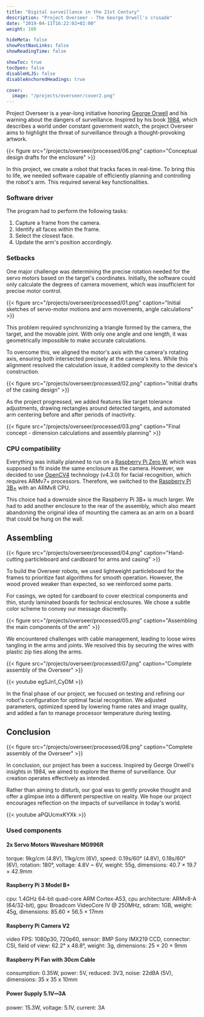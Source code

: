 ```yaml
---
title: "Digital surveillance in the 21st Century"
description: "Project Overseer - The George Orwell's crusade"
date: "2019-04-11T16:22:02+02:00"
weight: 100

hideMeta: false
showPostNavLinks: false
showReadingTime: false

showToc: true
tocOpen: false
disableHLJS: false
disableAnchoredHeadings: true

cover:
  image: "/projects/overseer/cover2.png"
---
```


Project Overseer is a year-long initiative honoring [George Orwell](https://en.wikipedia.org/wiki/George_Orwell) and his warning about the dangers of surveillance. Inspired by his book [1984](https://en.wikipedia.org/wiki/Nineteen_Eighty-Four), which describes a world under constant government watch, the project Overseer aims to highlight the threat of surveillance through a thought-provoking artwork.

{{< figure src="/projects/overseer/processed/06.png" caption="Conceptual design drafts for the enclosure" >}}

<!-- {{< figure src="/projects/overseer/processed/09.png" >}} -->

In this project, we create a robot that tracks faces in real-time. To bring this to life, we needed software capable of efficiently planning and controlling the robot's arm. This required several key functionalities.

### Software driver

The program had to perform the following tasks:

1. Capture a frame from the camera.
2. Identify all faces within the frame.
3. Select the closest face.
4. Update the arm's position accordingly.

### Setbacks

One major challenge was determining the precise rotation needed for the servo motors based on the target's coordinates. Initially, the software could only calculate the degrees of camera movement, which was insufficient for precise motor control.

{{< figure src="/projects/overseer/processed/01.png" caption="Initial sketches of servo-motor motions and arm movements, angle calculations" >}}

This problem required synchronizing a triangle formed by the camera, the target, and the movable joint. With only one angle and one length, it was geometrically impossible to make accurate calculations.

To overcome this, we aligned the motor's axis with the camera's rotating axis, ensuring both intersected precisely at the camera's lens. While this alignment resolved the calculation issue, it added complexity to the device's construction.

{{< figure src="/projects/overseer/processed/02.png" caption="Initial drafts of the casing design" >}}

As the project progressed, we added features like target tolerance adjustments, drawing rectangles around detected targets, and automated arm centering before and after periods of inactivity.

{{< figure src="/projects/overseer/processed/03.png" caption="Final concept - dimension calculations and assembly planning" >}}

### CPU compatibility

Everything was initially planned to run on a [Raspberry Pi Zero W](https://www.raspberrypi.com/products/raspberry-pi-zero-w/), which was supposed to fit inside the same enclosure as the camera. However, we decided to use [OpenCV4](https://opencv.org/) technology (v4.3.0) for facial recognition, which requires ARMv7+ processors. Therefore, we switched to the [Raspberry Pi 3B+](https://www.raspberrypi.com/products/raspberry-pi-3-model-b-plus/) with an ARMv8 CPU.

This choice had a downside since the Raspberry Pi 3B+ is much larger. We had to add another enclosure to the rear of the assembly, which also meant abandoning the original idea of mounting the camera as an arm on a board that could be hung on the wall.

## Assembling

{{< figure src="/projects/overseer/processed/04.png" caption="Hand-cutting particleboard and cardboard for arms and casing" >}}

To build the Overseer robots, we used lightweight particleboard for the frames to prioritize fast algorithms for smooth operation. However, the wood proved weaker than expected, so we reinforced some parts.

For casings, we opted for cardboard to cover electrical components and thin, sturdy laminated boards for technical enclosures. We chose a subtle color scheme to convey our message discreetly.

{{< figure src="/projects/overseer/processed/05.png" caption="Assembling the main components of the arm" >}}

We encountered challenges with cable management, leading to loose wires tangling in the arms and joints. We resolved this by securing the wires with plastic zip ties along the arms.

{{< figure src="/projects/overseer/processed/07.png" caption="Complete assembly of the Overseer" >}}

{{< youtube egSJn1_CyDM >}}

In the final phase of our project, we focused on testing and refining our robot's configuration for optimal facial recognition. We adjusted parameters, optimized speed by lowering frame rates and image quality, and added a fan to manage processor temperature during testing.

## Conclusion

{{< figure src="/projects/overseer/processed/08.png" caption="Complete assembly of the Overseer" >}}

In conclusion, our project has been a success. Inspired by George Orwell's insights in 1984, we aimed to explore the theme of surveillance. Our creation operates effectively as intended.

Rather than aiming to disturb, our goal was to gently provoke thought and offer a glimpse into a different perspective on reality. We hope our project encourages reflection on the impacts of surveillance in today's world.

{{< youtube aPQUcmxKYXk >}}

### Used components

#### 2x Servo Motors Waveshare MG996R
torque: 9kg/cm (4.8V), 11kg/cm (6V),
speed: 0.19s/60° (4.8V), 0.18s/60° (6V),
rotation: 180°,
voltage: 4.8V ~ 6V,
weight: 55g,
dimensions: 40.7 × 19.7 × 42.9mm

#### Raspberry Pi 3 Model B+
cpu: 1.4GHz 64-bit quad-core ARM Cortex-A53,
cpu architecture: ARMv8-A (64/32-bit),
gpu: Broadcom VideoCore IV @ 250MHz,
sdram: 1GB,
weight: 45g,
dimensions: 85.60 × 56.5 × 17mm

#### Raspberry Pi Camera V2
video FPS: 1080p30, 720p60,
sensor: 8MP Sony IMX219 CCD,
connector: CSI,
field of view: 62.2° x 48.8°,
weight: 3g,
dimensions: 25 × 20 × 9mm

#### Raspberry Pi Fan with 30cm Cable
consumption: 0.35W,
power: 5V,
reduced: 3V3,
noise: 22dBA (5V),
dimensions: 35 x 35 x 10mm

#### Power Supply 5.1V⎓3A
power: 15.3W,
voltage: 5.1V,
current: 3A
